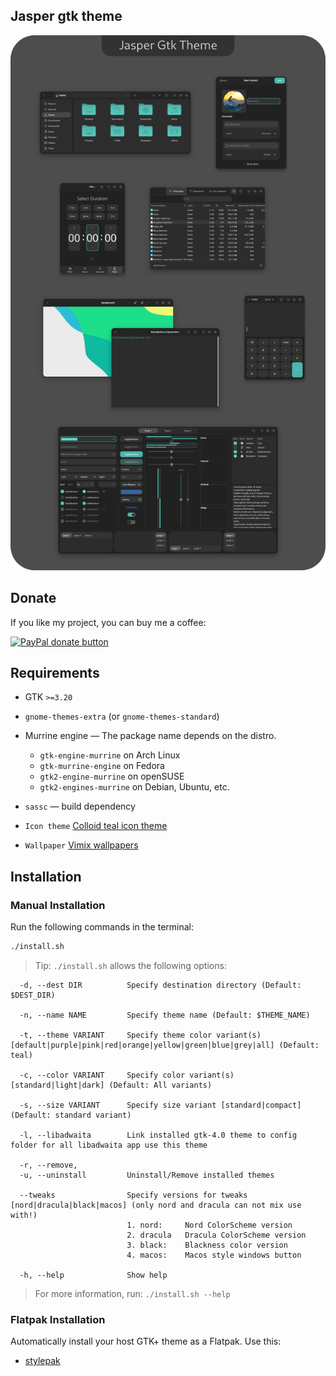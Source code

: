 ## Jasper gtk theme

![Jasper](preview.png?raw=true)

## Donate

If you like my project, you can buy me a coffee:

<span class="paypal"><a href="https://www.paypal.me/vinceliuice" title="Donate to this project using Paypal"><img src="https://www.paypalobjects.com/webstatic/mktg/Logo/pp-logo-100px.png" alt="PayPal donate button" /></a></span>

## Requirements

- GTK `>=3.20`
- `gnome-themes-extra` (or `gnome-themes-standard`)
- Murrine engine — The package name depends on the distro.
  - `gtk-engine-murrine` on Arch Linux
  - `gtk-murrine-engine` on Fedora
  - `gtk2-engine-murrine` on openSUSE
  - `gtk2-engines-murrine` on Debian, Ubuntu, etc.
- `sassc` — build dependency

- `Icon theme` [Colloid teal icon theme](https://github.com/vinceliuice/Colloid-icon-theme)

- `Wallpaper` [Vimix wallpapers](https://github.com/vinceliuice/vimix-kde/tree/master/wallpaper)

## Installation

### Manual Installation

Run the following commands in the terminal:

```sh
./install.sh
```

> Tip: `./install.sh` allows the following options:

```
  -d, --dest DIR          Specify destination directory (Default: $DEST_DIR)

  -n, --name NAME         Specify theme name (Default: $THEME_NAME)

  -t, --theme VARIANT     Specify theme color variant(s) [default|purple|pink|red|orange|yellow|green|blue|grey|all] (Default: teal)

  -c, --color VARIANT     Specify color variant(s) [standard|light|dark] (Default: All variants)

  -s, --size VARIANT      Specify size variant [standard|compact] (Default: standard variant)

  -l, --libadwaita        Link installed gtk-4.0 theme to config folder for all libadwaita app use this theme

  -r, --remove,
  -u, --uninstall         Uninstall/Remove installed themes

  --tweaks                Specify versions for tweaks [nord|dracula|black|macos] (only nord and dracula can not mix use with!)
                          1. nord:     Nord ColorScheme version
                          2. dracula   Dracula ColorScheme version
                          3. black:    Blackness color version
                          4. macos:    Macos style windows button

  -h, --help              Show help
```

> For more information, run: `./install.sh --help`

### Flatpak Installation

Automatically install your host GTK+ theme as a Flatpak. Use this:

- [stylepak](https://github.com/refi64/stylepak)

